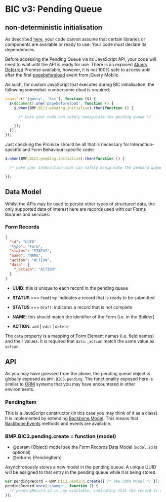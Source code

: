 # BIC v3: Pending Queue

## non-deterministic initialisation

As described [here](requirejs.md), your code cannot assume that certain
libraries or components are available or ready to use. Your code must declare
its dependencies.

Before accessing the Pending Queue via its JavaScript API, your code will need
to wait until the API is ready for use. There is an exposed [jQuery Deferred](http://api.jquery.com/jQuery.Deferred/)
Promise available, however, it is not 100% safe to access until after the
first [pagebeforeload](http://api.jquerymobile.com/1.3/pagebeforeload/) event
from jQuery Mobile.

As such, for custom JavaScript that executes during BIC initialisation, the
following somewhat-cumbersome ritual is required:

```javascript
require(['jquery', 'bic'], function ($) {
  $(document).one('pagebeforeload', function () {
    $.when(BMP.BIC3.pending.initialize).then(function () {

      /* here your code can safely manipulate the pending queue */

    });
  });
});
```

Just checking the Promise should be all that is necessary for
Interaction-specific and Form Behaviour-specific code:

```javascript
$.when(BMP.BIC3.pending.initialize).then(function () {

  /* here your Interaction code can safely manipulate the pending queue */

});
```

## Data Model

Whilst the APIs may be used to persist other types of structured data, the only
supported data of interest here are records used with our Forms libraries and
services.

### Form Records

```json
{
  "id": "UUID"
  "type": "Form",
  "status": "STATUS",
  "name": "NAME",
  "action": "ACTION",
  "data": {
    "_action": "ACTION"
  }
}
```

- **UUID**: this is unique to each record in the pending queue

- **STATUS** === `Pending`: indicates a record that is ready to be submitted
- **STATUS** === `Draft`: indicates a record that is not complete

- **NAME**: this should match the identifier of the Form (i.e. in the Builder)
- **ACTION**: `add` | `edit` | `delete`

The `data` property is a mapping of Form Element names (i.e. field names) and
their values. It is required that `data._action` match the same value as
`action`.

## API

As you may have guessed from the above, the pending queue object is globally
exposed as `BMP.BIC3.pending`. The functionality exposed here is similar to [ORM](http://en.wikipedia.org/wiki/Object-relational_mapping)
systems that you may have encountered in other environments.

### PendingItem

This is a JavaScript constructor (in this case you may think of it as a class).
It is implemented by extending [Backbone.Model](http://backbonejs.org/#Model).
This means that [Backbone.Events](http://backbonejs.org/#Events) methods and
events are available.

### BMP.BIC3.pending.create = function (model)

- @param {Object} model see the Form Records Data Model (`model.id` is optional)
- @returns {PendingItem}

Asynchronously stores a new model in the pending queue. A unique UUID will be
assigned to that entry in the pending queue while it is being stored.

```javascript
var pendingRecord = BMP.BIC3.pending.create({ /* see Data Model */ });
pendingRecord.once('change', function () {
  // pendingRecord.id is now available, indicating that the record is saved
});
```
